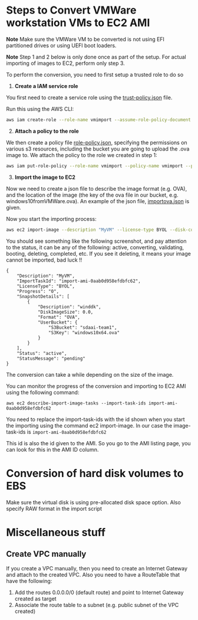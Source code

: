 # Steps to Convert VMWare workstation VMs to EC2 AMI

**Note** 
Make sure the VMWare VM to be converted is not using EFI partitioned drives or using UEFI boot loaders. 

**Note**
Step 1 and 2 below is only done once as part of the setup. For actual importing of images to EC2, perform only step 3.

To perform the conversion, you need to first setup a trusted role to do so

1. **Create a IAM service role**

You first need to create a service role using the [trust-policy.json](trust-policy.json) file.

Run this using the AWS CLI: 

```bash
aws iam create-role --role-name vmimport --assume-role-policy-document file://trust-policy.json
```

2. **Attach a policy to the role**

We then create a policy file [role-policy.json](role-policy.json), specifying the permissions on various s3 resources, including the bucket you are going to upload the .ova image to.  We attach the policy to the role we created in step 1:

```bash
aws iam put-role-policy --role-name vmimport --policy-name vmimport --policy-document file://role-policy.json
```

3. **Import the image to EC2**

Now we need to create a json file to describe the image format (e.g. OVA), and the location of the image (the key of the ova file in our bucket, e.g. windows10fromVMWare.ova). An example of the json file, [importova.json](importova.json) is given. 

Now you start the importing process: 

```bash
aws ec2 import-image --description "MyVM" --license-type BYOL --disk-containers file://importova.json
```

You should see something like the following screenshot, and pay attention to the status, it can be any of the following: active, converting, validating, booting, deleting, completed, etc. If you see it deleting, it means your image cannot be imported, bad luck !! 

```
{
    "Description": "MyVM",
    "ImportTaskId": "import-ami-0aab0d958efdbfc62",
    "LicenseType": "BYOL",
    "Progress": "0",
    "SnapshotDetails": [
        {
            "Description": "winddk",
            "DiskImageSize": 0.0,
            "Format": "OVA",
            "UserBucket": {
                "S3Bucket": "sdaai-team1",
                "S3Key": "windows10x64.ova"
            }
        }
    ],
    "Status": "active",
    "StatusMessage": "pending"
}
```

The conversion can take a while depending on the size of the image. 

You can monitor the progress of the conversion and importing to EC2 AMI using the following command: 

```
aws ec2 describe-import-image-tasks --import-task-ids import-ami-0aab0d958efdbfc62
```

You need to replace the import-task-ids with the id shown when you start the importing using the command ec2 import-image. In our case the image-task-ids is `import-ami-0aab0d958efdbfc62`

This id is also the id given to the AMI. So you go to the AMI listing page, you can look for this in the AMI ID column. 

# Conversion of hard disk volumes to EBS 
Make sure the virtual disk is using pre-allocated disk space option. Also specify RAW format in the import script




# Miscellaneous stuff 

## Create VPC manually

If you create a VPC manually, then you need to create an Internet Gateway and attach to the created VPC. Also you need to have a RouteTable that have the following:
1. Add the routes 0.0.0.0/0 (default route) and point to Internet Gateway created as target
2. Associate the route table to a subnet (e.g. public subnet of the VPC created)

